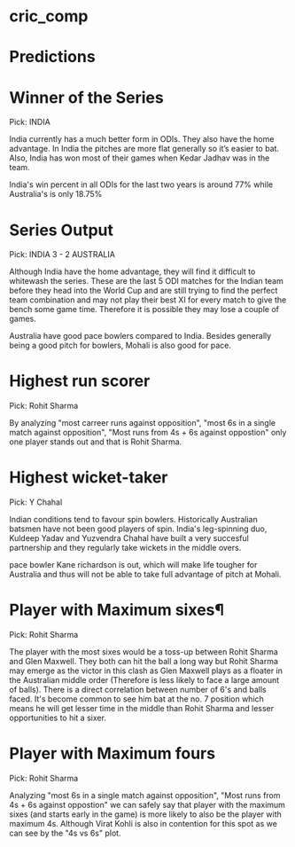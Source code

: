 # cric_comp

# Predictions

# Winner of the Series

Pick: INDIA

India currently has a much better form in ODIs. They also have the home advantage. In India the pitches are more flat generally so it’s easier to bat. Also, India has won most of their games when Kedar Jadhav was in the team.

India's win percent in all ODIs for the last two years is around 77% while Australia's is only 18.75%

# Series Output

Pick: INDIA 3 - 2 AUSTRALIA

Although India have the home advantage, they will find it difficult to whitewash the series. These are the last 5 ODI matches for the Indian team before they head into the World Cup and are still trying to find the perfect team combination and may not play their best XI for every match to give the bench some game time. Therefore it is possible they may lose a couple of games.

Australia have good pace bowlers compared to India. Besides generally being a good pitch for bowlers, Mohali is also good for pace.

# Highest run scorer

Pick: Rohit Sharma

By analyzing "most carreer runs against opposition", "most 6s in a single match against opposition", "Most runs from 4s + 6s against oppostion" only one player stands out and that is Rohit Sharma.

# Highest wicket-taker

Pick: Y Chahal

Indian conditions tend to favour spin bowlers. Historically Australian batsmen have not been good players of spin. India's leg-spinning duo, Kuldeep Yadav and Yuzvendra Chahal have built a very succesful partnership and they regularly take wickets in the middle overs.

pace bowler Kane richardson is out, which will make life tougher for Australia and thus will not be able to take full advantage of pitch at Mohali.

# Player with Maximum sixes¶

Pick: Rohit Sharma

The player with the most sixes would be a toss-up between Rohit Sharma and Glen Maxwell. They both can hit the ball a long way but Rohit Sharma may emerge as the victor in this clash as Glen Maxwell plays as a floater in the Australian middle order (Therefore is less likely to face a large amount of balls). There is a direct correlation between number of 6's and balls faced. It's become common to see him bat at the no. 7 position which means he will get lesser time in the middle than Rohit Sharma and lesser opportunities to hit a sixer.

# Player with Maximum fours

Pick: Rohit Sharma

Analyzing "most 6s in a single match against opposition", "Most runs from 4s + 6s against oppostion" we can safely say that player with the maximum sixes (and starts early in the game) is more likely to also be the player with maximum 4s. Although Virat Kohli is also in contention for this spot as we can see by the "4s vs 6s" plot.
